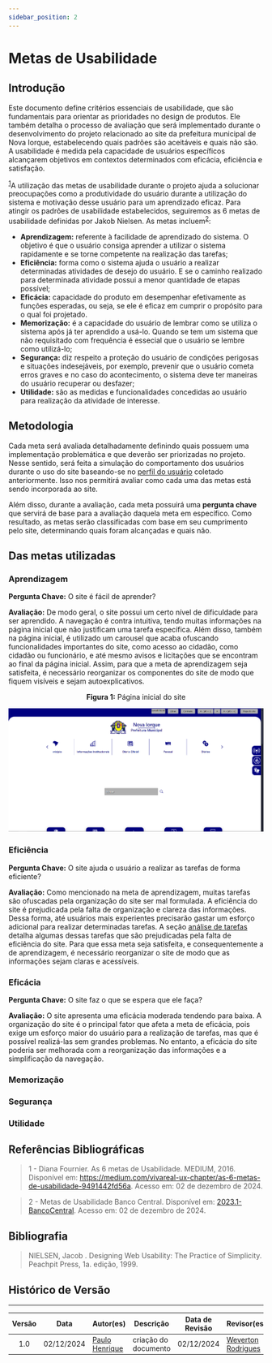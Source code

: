 ```yaml
---
sidebar_position: 2
---
```

# Metas de Usabilidade

## Introdução

Este documento define critérios essenciais de usabilidade, que são fundamentais para orientar as prioridades no design de produtos. Ele também detalha o processo de avaliação que será implementado durante o desenvolvimento do projeto relacionado ao site da prefeitura municipal de Nova Iorque, estabelecendo quais padrões são aceitáveis e quais não são. A usabilidade é medida pela capacidade de usuários específicos alcançarem objetivos em contextos determinados com eficácia, eficiência e satisfação.

<sup>[1](../analise-de-requisitosII/metasUsabilidade.md#referências-bibliográficas)</sup>A utilização das metas de usabilidade durante o projeto ajuda a solucionar preocupações como a produtividade do usuário durante a utilização do sistema e motivação desse usuário para um aprendizado eficaz. Para atingir os padrões de usabilidade estabelecidos, seguiremos as 6 metas de usabilidade definidas por Jakob Nielsen. As metas incluem<sup>[2](../analise-de-requisitosII/metasUsabilidade.md#referências-bibliográficas)</sup>: 

- <strong>Aprendizagem:</strong> referente à facilidade de aprendizado do sistema. O objetivo é que o usuário consiga aprender a utilizar o sistema rapidamente e se torne competente na realização das tarefas; 
- <strong>Eficiência:</strong> forma como o sistema ajuda o usuário a realizar determinadas atividades de desejo do usuário. E se o caminho realizado para determinada atividade possui a menor quantidade de etapas possível;
- <strong>Eficácia:</strong> capacidade do produto em desempenhar efetivamente as funções esperadas, ou seja, se ele é eficaz em cumprir o propósito para o qual foi projetado.
- <strong>Memorização:</strong> é a capacidade do usuário de lembrar como se utiliza o sistema após já ter aprendido a usá-lo. Quando se tem um sistema que não requisitado com frequência é essecial que o usuário se lembre como utilizá-lo;
- <strong>Segurança:</strong> diz respeito a proteção do usuário de condições perigosas e situações indesejáveis, por exemplo, prevenir que o usuário cometa erros graves e no caso do acontecimento, o sistema deve ter maneiras do usuário recuperar ou desfazer;
- <strong>Utilidade:</strong> são as  medidas e funcionalidades concedidas ao usuário para realização da atividade de interesse.

## Metodologia

Cada meta será avaliada detalhadamente definindo quais possuem uma implementação problemática e que deverão ser priorizadas no projeto. Nesse sentido, será feita a simulação do comportamento dos usuários durante o uso do site baseando-se no [perfil do usuário](../analise-de-requisitos/perfilDeUsuario.md) coletado anteriormente. Isso nos permitirá avaliar como cada uma das metas está sendo incorporada ao site. 

Além disso, durante a avaliação, cada meta possuirá uma <strong>pergunta chave</strong> que servirá de base para a avaliação daquela meta em específico. Como resultado, as metas serão classificadas com base em seu cumprimento pelo site, determinando quais foram alcançadas e quais não.

## Das metas utilizadas

### Aprendizagem

<strong>Pergunta Chave:</strong> O site é fácil de aprender?

<strong>Avaliação:</strong> De modo geral, o site possui um certo nível de dificuldade para ser aprendido. A navegação é contra intuitiva, tendo muitas informações na página inicial que não justificam uma tarefa específica. Além disso, também na página inicial, é utilizado um carousel que acaba ofuscando funcionalidades importantes do site, como acesso ao cidadão, como cidadão ou funcionário, e até mesmo avisos e licitações que se encontram ao final da página inicial. Assim, para que a meta de aprendizagem seja satisfeita, é necessário reorganizar os componentes do site de modo que fiquem visíveis e sejam autoexplicativos.

<center>

<p><strong>Figura 1:</strong> Página inicial do site</p>

![Página Inicial do Site](../analise-de-requisitosII/assets/carousel.png)

</center> 

### Eficiência

<strong>Pergunta Chave:</strong> O site ajuda o usuário a realizar as tarefas de forma eficiente?

<strong>Avaliação:</strong> Como mencionado na meta de aprendizagem, muitas tarefas são ofuscadas pela organização do site ser mal formulada. A eficiência do site é prejudicada pela falta de organização e clareza das informações. Dessa forma, até usuários mais experientes precisarão gastar um esforço adicional para realizar determinadas tarefas. A seção [análise de tarefas](../analise-de-requisitos/analiseTarefas.md) detalha algumas dessas tarefas que são prejudicadas pela falta de eficiência do site. Para que essa meta seja satisfeita, e consequentemente a de aprendizagem, é necessário reorganizar o site de modo que as informações sejam claras e acessíveis.

### Eficácia

<strong>Pergunta Chave:</strong> O site faz o que se espera que ele faça?

<strong>Avaliação:</strong> O site apresenta uma eficácia moderada tendendo para baixa. A organização do site é o principal fator que afeta a meta de eficácia, pois exige um esforço maior do usuário para a realização de tarefas, mas que é possível realizá-las sem grandes problemas. No entanto, a eficácia do site poderia ser melhorada com a reorganização das informações e a simplificação da navegação.

### Memorização

### Segurança

### Utilidade

## Referências Bibliográficas

> 1 - Diana Fournier. As 6 metas de Usabilidade. MEDIUM, 2016. Disponível em: https://medium.com/vivareal-ux-chapter/as-6-metas-de-usabilidade-9491442fd56a. Acesso em: 02 de dezembro de 2024.

> 2 - Metas de Usabilidade Banco Central. Disponível em: [2023.1-BancoCentral](https://interacao-humano-computador.github.io/2023.1-BancoCentral/#/analise_requisitos/metas_usabilidade). Acesso em: 02 de dezembro de 2024.

## Bibliografia

> NIELSEN, Jacob . Designing Web Usability: The Practice of Simplicity. Peachpit Press, 1a. edição, 1999.

## Histórico de Versão
---
| Versão | Data | Autor(es) | Descrição | Data de Revisão | Revisor(es) |
|:---:|:---:|---|---|:---:|---|
| 1.0 | 02/12/2024 | [Paulo Henrique](https://github.com/paulomh) | criação do documento | 02/12/2024 | [Weverton Rodrigues](https://github.com/vevetin) |